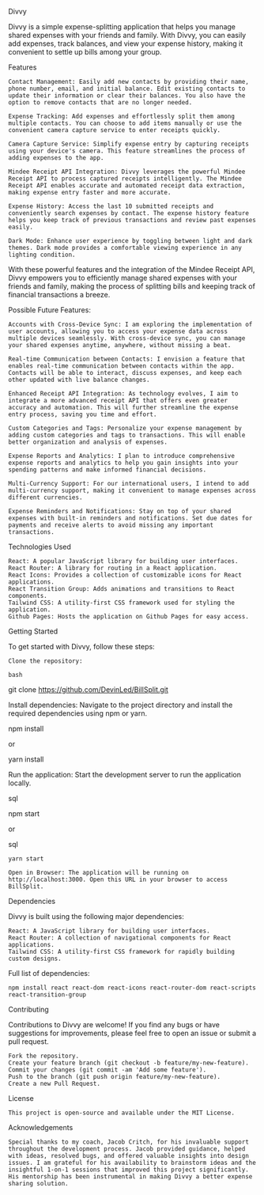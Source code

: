 Divvy

Divvy is a simple expense-splitting application that helps you manage shared expenses with your friends and family. With Divvy, you can easily add expenses, track balances, and view your expense history, making it convenient to settle up bills among your group.


Features

    Contact Management: Easily add new contacts by providing their name, phone number, email, and initial balance. Edit existing contacts to update their information or clear their balances. You also have the option to remove contacts that are no longer needed.

    Expense Tracking: Add expenses and effortlessly split them among multiple contacts. You can choose to add items manually or use the convenient camera capture service to enter receipts quickly.

    Camera Capture Service: Simplify expense entry by capturing receipts using your device's camera. This feature streamlines the process of adding expenses to the app.

    Mindee Receipt API Integration: Divvy leverages the powerful Mindee Receipt API to process captured receipts intelligently. The Mindee Receipt API enables accurate and automated receipt data extraction, making expense entry faster and more accurate.

    Expense History: Access the last 10 submitted receipts and conveniently search expenses by contact. The expense history feature helps you keep track of previous transactions and review past expenses easily.

    Dark Mode: Enhance user experience by toggling between light and dark themes. Dark mode provides a comfortable viewing experience in any lighting condition.

With these powerful features and the integration of the Mindee Receipt API, Divvy empowers you to efficiently manage shared expenses with your friends and family, making the process of splitting bills and keeping track of financial transactions a breeze.

Possible Future Features:

    Accounts with Cross-Device Sync: I am exploring the implementation of user accounts, allowing you to access your expense data across multiple devices seamlessly. With cross-device sync, you can manage your shared expenses anytime, anywhere, without missing a beat.

    Real-time Communication between Contacts: I envision a feature that enables real-time communication between contacts within the app. Contacts will be able to interact, discuss expenses, and keep each other updated with live balance changes.

    Enhanced Receipt API Integration: As technology evolves, I aim to integrate a more advanced receipt API that offers even greater accuracy and automation. This will further streamline the expense entry process, saving you time and effort.

    Custom Categories and Tags: Personalize your expense management by adding custom categories and tags to transactions. This will enable better organization and analysis of expenses.

    Expense Reports and Analytics: I plan to introduce comprehensive expense reports and analytics to help you gain insights into your spending patterns and make informed financial decisions.

    Multi-Currency Support: For our international users, I intend to add multi-currency support, making it convenient to manage expenses across different currencies.

    Expense Reminders and Notifications: Stay on top of your shared expenses with built-in reminders and notifications. Set due dates for payments and receive alerts to avoid missing any important transactions.

Technologies Used

    React: A popular JavaScript library for building user interfaces.
    React Router: A library for routing in a React application.
    React Icons: Provides a collection of customizable icons for React applications.
    React Transition Group: Adds animations and transitions to React components.
    Tailwind CSS: A utility-first CSS framework used for styling the application.
    Github Pages: Hosts the application on Github Pages for easy access.    

Getting Started

To get started with Divvy, follow these steps:

    Clone the repository:

    bash

git clone https://github.com/DevinLed/BillSplit.git

Install dependencies: Navigate to the project directory and install the required dependencies using npm or yarn.

npm install

or

yarn install

Run the application: Start the development server to run the application locally.

sql

npm start

or

sql

    yarn start

    Open in Browser: The application will be running on http://localhost:3000. Open this URL in your browser to access BillSplit.

Dependencies

Divvy is built using the following major dependencies:

    React: A JavaScript library for building user interfaces.
    React Router: A collection of navigational components for React applications.
    Tailwind CSS: A utility-first CSS framework for rapidly building custom designs.

Full list of dependencies:

    npm install react react-dom react-icons react-router-dom react-scripts react-transition-group

Contributing

Contributions to Divvy are welcome! If you find any bugs or have suggestions for improvements, please feel free to open an issue or submit a pull request.

    Fork the repository.
    Create your feature branch (git checkout -b feature/my-new-feature).
    Commit your changes (git commit -am 'Add some feature').
    Push to the branch (git push origin feature/my-new-feature).
    Create a new Pull Request.

License

    This project is open-source and available under the MIT License.

Acknowledgements

    Special thanks to my coach, Jacob Critch, for his invaluable support throughout the development process. Jacob provided guidance, helped with ideas, resolved bugs, and offered valuable insights into design issues. I am grateful for his availability to brainstorm ideas and the insightful 1-on-1 sessions that improved this project significantly. His mentorship has been instrumental in making Divvy a better expense sharing solution.